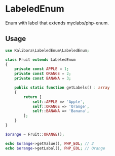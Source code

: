 # LabeledEnum

Enum with label that extends myclabs/php-enum.

## Usage

```php
use Kalibora\LabeledEnum\LabeledEnum;

class Fruit extends LabeledEnum
{
    private const APPLE = 1;
    private const ORANGE = 2;
    private const BANANA = 3;

    public static function getLabels() : array
    {
        return [
            self::APPLE => 'Apple',
            self::ORANGE => 'Orange',
            self::BANANA => 'Banana',
        ];
    }
}
```

```php
$orange = Fruit::ORANGE();

echo $orange->getValue(), PHP_EOL; // 2
echo $orange->getLabal(), PHP_EOL; // Orange
```
